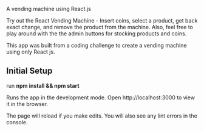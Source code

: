 A vending machine using React.js

Try out the React Vending Machine - Insert coins, select a product, get back exact change, and remove the product from the machine. Also, feel free to play around with the the admin buttons for stocking products and coins.

This app was built from a coding challenge to create a vending machine using only React js.

## Initial Setup

run <b> npm install && npm start</b>

Runs the app in the development mode.
Open http://localhost:3000 to view it in the browser.

The page will reload if you make edits.
You will also see any lint errors in the console.
